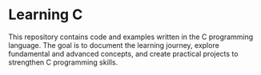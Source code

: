 # Learning C
This repository contains code and examples written in the C programming language. 
The goal is to document the learning journey, explore fundamental and advanced concepts, and create practical projects to strengthen C programming skills.
